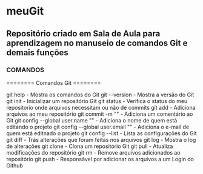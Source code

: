 # meuGit

## Repositório criado em Sala de Aula para aprendizagem no manuseio de comandos Git e demais funções ##

### COMANDOS ###
======== Comandos Git ========

git help - Mostra os comandos do Git
git --version - Mostra a versão do Git
git init - Inicializar um repositório Git
git status - Verifica o status do meu repositorio onde arquivos necessitam ou não de commits
git add <arquivo1> <arquivo2> - Adiciona arquivos ao meu repositório
git commit -m "<minhamensagem>" - Adiciona um comentário ao Git
git config --global user.name "<meunome>" - Adiciona o nome de quem está editando o projeto
git config --global user.email "<meuemail>" - Adiciona o e-mail de quem está editnado o projeto
git config --list - Lista as configurações do Git
git diff - Trás alterações que foram feitas nos arquivos
git log - Mostra o log de alterações
git clone - Clona um repositório Git
git pull - Atualiza modificações do repositório
git rm - Remove arquivos adicionados ao repositório
git push - Responsável por adicionar os arquivos a um Login do Github
